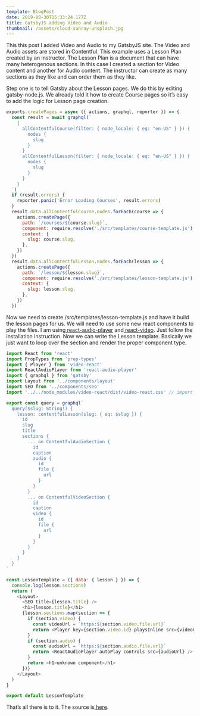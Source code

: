 ```yaml
---
template: BlogPost
date: 2019-08-30T15:33:24.177Z
title: GatsbyJS adding Video and Audio
thumbnail: /assets/cloud-sunray-unsplash.jpg
---
```

This this post I added Video and Audio to my GatsbyJS site. The Video and Audio assets are stored in Contentful. This example uses a Lesson Plan created by an instructor. The Lesson Plan is a document that can have many heterogenous sections. In this case I created a section for Video content and another for Audio content. The instructor can create as many sections as they like and can order them as they like.

Step one is to tell Gatsby about the Lesson pages. We do this by editing gatsby-node.js. We already told it how to create Course pages so it’s easy to add the logic for Lesson page creation.

```javascript
exports.createPages = async ({ actions, graphql, reporter }) => {
  const result = await graphql(`
    {
      allContentfulCourse(filter: { node_locale: { eq: "en-US" } }) {
        nodes {
          slug
        }
      }
      allContentfulLesson(filter: { node_locale: { eq: "en-US" } }) {
        nodes {
          slug
        }
      }
    }
  `)
  if (result.errors) {
    reporter.panic('Error Loading Courses', result.errors)
  }
  result.data.allContentfulCourse.nodes.forEach(course => {
    actions.createPage({
      path: `/courses/${course.slug}`,
      component: require.resolve('./src/templates/course-template.js'),
      context: {
        slug: course.slug,
      },
    })
  })
  result.data.allContentfulLesson.nodes.forEach(lesson => {
    actions.createPage({
      path: `/lesson/${lesson.slug}`,
      component: require.resolve('./src/templates/lesson-template.js'),
      context: {
        slug: lesson.slug,
      },
    })
  })

```

Now we need to create /src/templates/lesson-template.js and have it build the lesson pages for us. We will need to use some new react components to play the files. I am using[ react-audio-player](https://www.npmjs.com/package/react-audio-player) and[ react-video](https://video-react.js.org/). Just follow the installation instruction. Now we can write the Lesson template. Basically we just want to loop over the section and render the proper component type.

```javascript
import React from 'react'
import PropTypes from 'prop-types'
import { Player } from 'video-react'
import ReactAudioPlayer from 'react-audio-player'
import { graphql } from 'gatsby'
import Layout from '../components/layout'
import SEO from '../components/seo'
import '../../node_modules/video-react/dist/video-react.css' // import css

export const query = graphql`
  query($slug: String!) {
    lesson: contentfulLesson(slug: { eq: $slug }) {
      id
      slug
      title
      sections {
        ... on ContentfulAudioSection {
          id
          caption
          audio {
            id
            file {
              url
            }
          }
        }
        ... on ContentfulVideoSection {
          id
          caption
          video {
            id
            file {
              url
            }
          }
        }
      }
    }
  }
`

const LessonTemplate = ({ data: { lesson } }) => {
  console.log(lesson.sections)
  return (
    <Layout>
      <SEO title={lesson.title} />
      <h1>{lesson.title}</h1>
      {lesson.sections.map(section => {
        if (section.video) {
          const videoUrl = `https:${section.video.file.url}`
          return <Player key={section.video.id} playsInline src={videoUrl} />
        }
        if (section.audio) {
          const audioUrl = `https:${section.audio.file.url}`
          return <ReactAudioPlayer autoPlay controls src={audioUrl} />
        }
        return <h1>unknown component</h1>
      })}
    </Layout>
  )
}

export default LessonTemplate
```

That’s all there is to it. The source is[ here](https://gitlab.com/jameskolean/nohingo/-/tags/Added-Lesson-Video-and-Audio).
